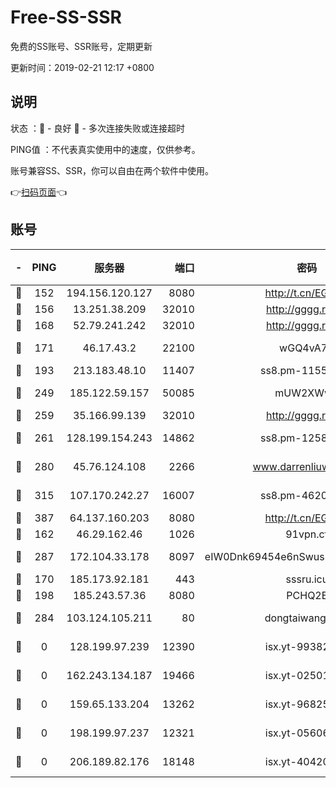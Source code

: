 # Free-SS-SSR

免费的SS账号、SSR账号，定期更新

更新时间：2019-02-21 12:17 +0800

## 说明

状态     ：🙂 - 良好 🙁 - 多次连接失败或连接超时

PING值   ：不代表真实使用中的速度，仅供参考。

账号兼容SS、SSR，你可以自由在两个软件中使用。

👉[扫码页面](https://liesauer.github.io/free-ss-ssr.github.io/)👈

## 账号

|-|PING|服务器|端口|密码|加密方式|区域|
|:----:|:----:|:-----:|-----:|:----:|:----:|:----:|
|🙂|152|194.156.120.127|8080|http://t.cn/EGJIyrl|rc4-md5|RU|
|🙂|156|13.251.38.209|32010|http://gggg.rocks|chacha20|SG|
|🙂|168|52.79.241.242|32010|http://gggg.rocks|chacha20|KR|
|🙂|171|46.17.43.2|22100|wGQ4vA7D|aes-256-gcm|RU|
|🙂|193|213.183.48.10|11407|ss8.pm-11550642|rc4-md5|RU|
|🙂|249|185.122.59.157|50085|mUW2XWw8|aes-256-cfb|GB|
|🙂|259|35.166.99.139|32010|http://gggg.rocks|chacha20|US|
|🙂|261|128.199.154.243|14862|ss8.pm-12583893|aes-256-cfb|SG|
|🙂|280|45.76.124.108|2266|www.darrenliuwei.com|aes-256-cfb|AU|
|🙂|315|107.170.242.27|16007|ss8.pm-46207230|aes-256-cfb|US|
|🙂|387|64.137.160.203|8080|http://t.cn/EGJIyrl|rc4-md5|CA|
|🙂|162|46.29.162.46|1026|91vpn.cf|rc4-md5|RU|
|🙂|287|172.104.33.178|8097|eIW0Dnk69454e6nSwuspv9DmS201tQ0D|aes-256-cfb|SG|
|🙁|170|185.173.92.181|443|sssru.icu|rc4-md5|RU|
|🙁|198|185.243.57.36|8080|PCHQ2E|rc4-md5|US|
|🙁|284|103.124.105.211|80|dongtaiwang.com|aes-256-cfb|US|
|🙁|0|128.199.97.239|12390|isx.yt-99382145|aes-256-cfb|SG|
|🙁|0|162.243.134.187|19466|isx.yt-02501963|aes-256-cfb|US|
|🙁|0|159.65.133.204|13262|isx.yt-96825730|aes-256-cfb|SG|
|🙁|0|198.199.97.237|12321|isx.yt-05606768|aes-256-cfb|US|
|🙁|0|206.189.82.176|18148|isx.yt-40420921|aes-256-cfb|SG|
